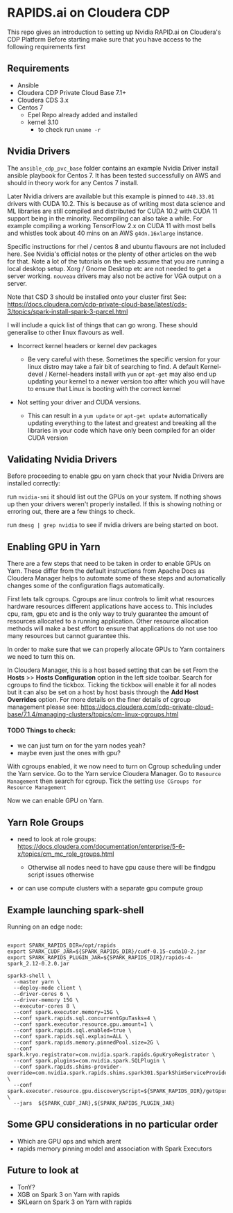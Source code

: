 # RAPIDS.ai on Cloudera CDP

This repo gives an introduction to setting up Nvidia RAPID.ai on Cloudera's CDP Platform
Before starting make sure that you have access to the following requirements first

## Requirements

- Ansible
- Cloudera CDP Private Cloud Base 7.1+
- Cloudera CDS 3.x
- Centos 7
  - Epel Repo already added and installed
  - kernel 3.10
    - to check run `uname -r`

## Nvidia Drivers

The `ansible_cdp_pvc_base` folder contains an example Nvidia Driver install ansible playbook for Centos 7.
It has been tested successfully on AWS and should in theory work for any Centos 7 install.

Later Nvidia drivers are available but this example is pinned to `440.33.01` drivers with CUDA 10.2. This is because as of writing most data science and ML libraries are still compiled and distributed for CUDA 10.2 with CUDA 11 support being in the minority. Recompiling can also take a while. For example compiling a working TensorFlow 2.x on CUDA 11 with most bells and whistles took about 40 mins on an AWS `g4dn.16xlarge` instance.

Specific instructions for rhel / centos 8 and ubuntu flavours are not included here. See Nvidia's official notes or the plenty of other articles on the web for that. Note a lot of the tutorials on the web assume that you are running a local desktop setup. Xorg / Gnome Desktop etc are not needed to get a server working. `nouveau` drivers may also not be active for VGA output on a server.

Note that CSD 3 should be installed onto your cluster first
See: https://docs.cloudera.com/cdp-private-cloud-base/latest/cds-3/topics/spark-install-spark-3-parcel.html

I will include a quick list of things that can go wrong. These should generalise to other linux flavours as well.

* Incorrect kernel headers or kernel dev packages
  - Be very careful with these. Sometimes the specific version for your linux distro may take a fair bit of searching to find. A default Kernel-devel / Kernel-headers install with `yum` or `apt-get` may also end up updating your kernel to a newer version too after which you will have to ensure that Linux is booting with the correct kernel

* Not setting your driver and CUDA versions.
  - This can result in a `yum update` or `apt-get update` automatically updating everything to the latest and greatest and breaking all the libraries in your code which have only been compiled for an older CUDA version

## Validating Nvidia Drivers

Before proceeding to enable gpu on yarn check that your Nvidia Drivers are installed correctly:

run `nvidia-smi` it should list out the GPUs on your system. If nothing shows up then your drivers weren't properly installed. If this is showing nothing or erroring out, there are a few things to check.

run `dmesg | grep nvidia` to see if nvidia drivers are being started on boot. 

## Enabling GPU in Yarn

There are a few steps that need to be taken in order to enable GPUs on Yarn. These differ from the default instructions from Apache Docs as Cloudera Manager helps to automate some of these steps and automatically changes some of the configuration flags automatically. 

First lets talk cgroups. Cgroups are linux controls to limit what resources hardware resources different applications have access to. This includes cpu, ram, gpu etc and is the only way to truly guarantee the amount of resources allocated to a running application. Other resource allocation methods will make a best effort to ensure that applications do not use too many resources but cannot guarantee this.

In order to make sure that we can properly allocate GPUs to Yarn containers we need to turn this on.

In Cloudera Manager, this is a host based setting that can be set From the **Hosts** >> **Hosts Configuration** option in the left side toolbar. Search for cgroups to find the tickbox. Ticking the tickbox will enable it for all nodes but it can also be set on a host by host basis through the **Add Host Overrides** option. For more details on the finer details of cgroup management please see: https://docs.cloudera.com/cdp-private-cloud-base/7.1.4/managing-clusters/topics/cm-linux-cgroups.html

#### TODO Things to check:
- we can just turn on for the yarn nodes yeah?
- maybe even just the ones with gpu?

With cgroups enabled, it we now need to turn on Cgroup scheduling under the Yarn service. Go to the Yarn service Cloudera Manager. Go to `Resource Management` then search for cgroup. Tick the setting `Use CGroups for Resource Management`  

Now we can enable GPU on Yarn.  


## Yarn Role Groups


- need to look at role groups: https://docs.cloudera.com/documentation/enterprise/5-6-x/topics/cm_mc_role_groups.html
  - Otherwise all nodes need to have gpu cause there will be findgpu script issues otherwise

- or can use compute clusters with a separate gpu compute group

## Example launching spark-shell

Running on an edge node:

```{bash}

export SPARK_RAPIDS_DIR=/opt/rapids
export SPARK_CUDF_JAR=${SPARK_RAPIDS_DIR}/cudf-0.15-cuda10-2.jar
export SPARK_RAPIDS_PLUGIN_JAR=${SPARK_RAPIDS_DIR}/rapids-4-spark_2.12-0.2.0.jar

spark3-shell \
  --master yarn \
  --deploy-mode client \
  --driver-cores 6 \
  --driver-memory 15G \
  --executor-cores 8 \
  --conf spark.executor.memory=15G \
  --conf spark.rapids.sql.concurrentGpuTasks=4 \
  --conf spark.executor.resource.gpu.amount=1 \
  --conf spark.rapids.sql.enabled=true \
  --conf spark.rapids.sql.explain=ALL \
  --conf spark.rapids.memory.pinnedPool.size=2G \
  --conf spark.kryo.registrator=com.nvidia.spark.rapids.GpuKryoRegistrator \
  --conf spark.plugins=com.nvidia.spark.SQLPlugin \
  --conf spark.rapids.shims-provider-override=com.nvidia.spark.rapids.shims.spark301.SparkShimServiceProvider \
  --conf spark.executor.resource.gpu.discoveryScript=${SPARK_RAPIDS_DIR}/getGpusResources.sh \
  --jars  ${SPARK_CUDF_JAR},${SPARK_RAPIDS_PLUGIN_JAR}

```

## Some GPU considerations in no particular order

- Which are GPU ops and which arent
- rapids memory pinning model and association with Spark Executors

## Future to look at

- TonY?
- XGB on Spark 3 on Yarn with rapids
- SKLearn on Spark 3 on Yarn with rapids